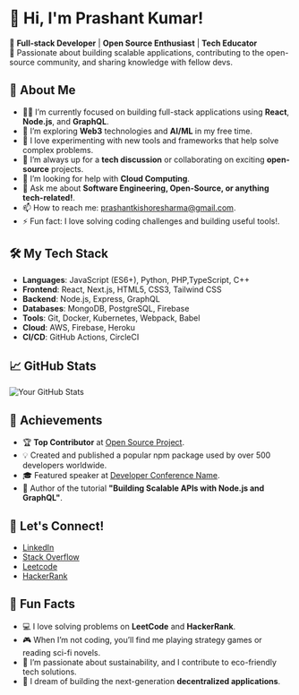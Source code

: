 # 👋 Hi, I'm Prashant Kumar!

🔹 **Full-stack Developer** | **Open Source Enthusiast** | **Tech Educator**  
🔹 Passionate about building scalable applications, contributing to the open-source community, and sharing knowledge with fellow devs.

## 🚀 About Me

- 👨‍💻 I’m currently focused on building full-stack applications using **React**, **Node.js**, and **GraphQL**.  
- 🌱 I’m exploring **Web3** technologies and **AI/ML** in my free time.
- 🔧 I love experimenting with new tools and frameworks that help solve complex problems.
- 👯 I’m always up for a **tech discussion** or collaborating on exciting **open-source** projects.
- 🤔 I’m looking for help with **Cloud Computing**.
- 💬 Ask me about **Software Engineering, Open-Source, or anything tech-related!**.
- 📫 How to reach me: [prashantkishoresharma@gmail.com](mailto:prashantkishoresharma@gmail.com).
- ⚡ Fun fact: I love solving coding challenges and building useful tools!.

## 🛠️ My Tech Stack

- **Languages**: JavaScript (ES6+), Python, PHP,TypeScript, C++
- **Frontend**: React, Next.js, HTML5, CSS3, Tailwind CSS
- **Backend**: Node.js, Express, GraphQL
- **Databases**: MongoDB, PostgreSQL, Firebase
- **Tools**: Git, Docker, Kubernetes, Webpack, Babel
- **Cloud**: AWS, Firebase, Heroku
- **CI/CD**: GitHub Actions, CircleCI

## 📈 GitHub Stats

![Your GitHub Stats](https://github-readme-stats.vercel.app/api?username=Prashu2017&show_icons=true&count_private=true&hide=prs&theme=blue)

## 🥇 Achievements

- 🏆 **Top Contributor** at [Open Source Project](https://github.com/opensource-project).
- 💡 Created and published a popular npm package used by over 500 developers worldwide.
- 🎓 Featured speaker at [Developer Conference Name](https://www.event.com).
- 📘 Author of the tutorial **"Building Scalable APIs with Node.js and GraphQL"**.

## 💬 Let's Connect!

- [LinkedIn](https://www.linkedin.com/in/ikishoreprashant/)
- [Stack Overflow](https://stackoverflow.com/users/7538552/prahsant-sharma)
- [Leetcode](https://leetcode.com/u/prashantkishoresharma/)
- [HackerRank](https://www.hackerrank.com/profile/prashantkishore2)

## 🏅 Fun Facts

- 💻 I love solving problems on **LeetCode** and **HackerRank**.  
- 🎮 When I’m not coding, you’ll find me playing strategy games or reading sci-fi novels.  
- 🌱 I’m passionate about sustainability, and I contribute to eco-friendly tech solutions.  
- 🚀 I dream of building the next-generation **decentralized applications**.

